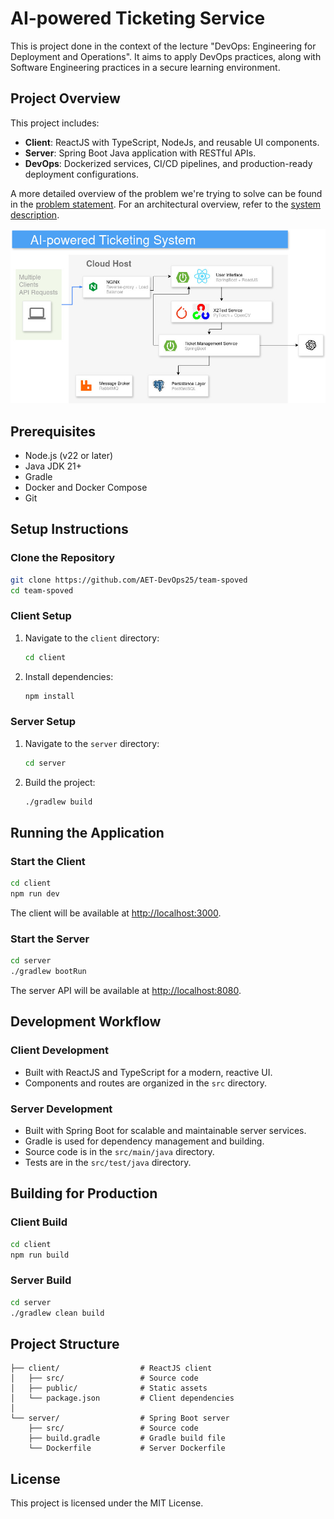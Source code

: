# AI-powered Ticketing Service
This is project done in the context of the lecture "DevOps: Engineering for Deployment and Operations".
It aims to apply DevOps practices, along with Software Engineering practices in a secure learning environment.

## Project Overview

This project includes:
- **Client**: ReactJS with TypeScript, NodeJs, and reusable UI components.
- **Server**: Spring Boot Java application with RESTful APIs.
- **DevOps**: Dockerized services, CI/CD pipelines, and production-ready deployment configurations.

A more detailed overview of the problem we're trying to solve can be found in the [problem statement](problem_statement.md). For an architectural
overview, refer to the [system description](system_description.md).

![systemdesign](sysdesign.jpg)

## Prerequisites

- Node.js (v22 or later)
- Java JDK 21+
- Gradle
- Docker and Docker Compose
- Git

## Setup Instructions

### Clone the Repository

```bash
git clone https://github.com/AET-DevOps25/team-spoved
cd team-spoved
```

### Client Setup

1. Navigate to the `client` directory:
   ```bash
   cd client
   ```
2. Install dependencies:
   ```bash
   npm install
   ```

### Server Setup

1. Navigate to the `server` directory:
   ```bash
   cd server
   ```
2. Build the project:
   ```bash
   ./gradlew build
   ```

## Running the Application

### Start the Client

```bash
cd client
npm run dev
```
The client will be available at [http://localhost:3000](http://localhost:3000).

### Start the Server

```bash
cd server
./gradlew bootRun
```
The server API will be available at [http://localhost:8080](http://localhost:8080).

## Development Workflow

### Client Development

- Built with ReactJS and TypeScript for a modern, reactive UI.
- Components and routes are organized in the `src` directory.

### Server Development

- Built with Spring Boot for scalable and maintainable server services.
- Gradle is used for dependency management and building.
- Source code is in the `src/main/java` directory.
- Tests are in the `src/test/java` directory.

## Building for Production

### Client Build

```bash
cd client
npm run build
```

### Server Build

```bash
cd server
./gradlew clean build
```


## Project Structure

```
├── client/                  # ReactJS client
│   ├── src/                 # Source code
│   ├── public/              # Static assets
│   └── package.json         # Client dependencies
│
└── server/                  # Spring Boot server
    ├── src/                 # Source code
    ├── build.gradle         # Gradle build file
    └── Dockerfile           # Server Dockerfile
```

## License

This project is licensed under the MIT License.